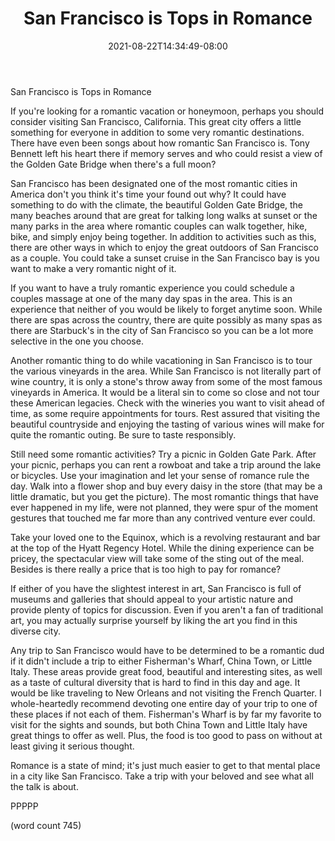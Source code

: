 ﻿---
title: "San Francisco is Tops in Romance"
date: 2021-08-22T14:34:49-08:00
description: "SanFransisco Tips for Web Success"
featured_image: "/images/SanFransisco.jpg"
tags: ["SanFransisco"]
---

San Francisco is Tops in Romance

If you're looking for a romantic vacation or honeymoon, perhaps you should consider visiting San Francisco, California. This great city offers a little something for everyone in addition to some very romantic destinations. There have even been songs about how romantic San Francisco is. Tony Bennett left his heart there if memory serves and who could resist a view of the Golden Gate Bridge when there's a full moon? 

San Francisco has been designated one of the most romantic cities in America don't you think it's time your found out why? It could have something to do with the climate, the beautiful Golden Gate Bridge, the many beaches around that are great for talking long walks at sunset or the many parks in the area where romantic couples can walk together, hike, bike, and simply enjoy being together. In addition to activities such as this, there are other ways in which to enjoy the great outdoors of San Francisco as a couple. You could take a sunset cruise in the San Francisco bay is you want to make a very romantic night of it.

If you want to have a truly romantic experience you could schedule a couples massage at one of the many day spas in the area. This is an experience that neither of you would be likely to forget anytime soon. While there are spas across the country, there are quite possibly as many spas as there are Starbuck's in the city of San Francisco so you can be a lot more selective in the one you choose. 

Another romantic thing to do while vacationing in San Francisco is to tour the various vineyards in the area. While San Francisco is not literally part of wine country, it is only a stone's throw away from some of the most famous vineyards in America. It would be a literal sin to come so close and not tour these American legacies. Check with the wineries you want to visit ahead of time, as some require appointments for tours. Rest assured that visiting the beautiful countryside and enjoying the tasting of various wines will make for quite the romantic outing. Be sure to taste responsibly.

Still need some romantic activities? Try a picnic in Golden Gate Park. After your picnic, perhaps you can rent a rowboat and take a trip around the lake or bicycles. Use your imagination and let your sense of romance rule the day. Walk into a flower shop and buy every daisy in the store (that may be a little dramatic, but you get the picture). The most romantic things that have ever happened in my life, were not planned, they were spur of the moment gestures that touched me far more than any contrived venture ever could.

Take your loved one to the Equinox, which is a revolving restaurant and bar at the top of the Hyatt Regency Hotel. While the dining experience can be pricey, the spectacular view will take some of the sting out of the meal. Besides is there really a price that is too high to pay for romance? 

If either of you have the slightest interest in art, San Francisco is full of museums and galleries that should appeal to your artistic nature and provide plenty of topics for discussion. Even if you aren't a fan of traditional art, you may actually surprise yourself by liking the art you find in this diverse city.

Any trip to San Francisco would have to be determined to be a romantic dud if it didn't include a trip to either Fisherman's Wharf, China Town, or Little Italy. These areas provide great food, beautiful and interesting sites, as well as a taste of cultural diversity that is hard to find in this day and age. It would be like traveling to New Orleans and not visiting the French Quarter. I whole-heartedly recommend devoting one entire day of your trip to one of these places if not each of them. Fisherman's Wharf is by far my favorite to visit for the sights and sounds, but both China Town and Little Italy have great things to offer as well. Plus, the food is too good to pass on without at least giving it serious thought.

Romance is a state of mind; it's just much easier to get to that mental place in a city like San Francisco. Take a trip with your beloved and see what all the talk is about.

PPPPP

(word count 745)

